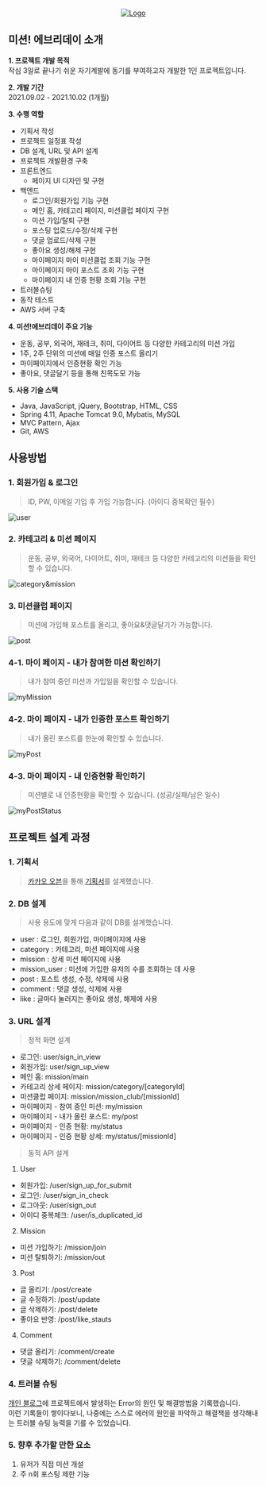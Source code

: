 <div id="top"></div>

<!-- PROJECT LOGO -->
<br />
<div align="center">
  <a href="https://github.com/othneildrew/Best-README-Template">
    <img src="https://img1.daumcdn.net/thumb/R1280x0/?scode=mtistory2&fname=https%3A%2F%2Fblog.kakaocdn.net%2Fdn%2FchOohz%2FbtrgUo5g8Qn%2F6ndFt6zK3jKZbdachkdfDk%2Fimg.png" alt="Logo">
  </a>
</div>

## 미션! 에브리데이 소개

<b>1. 프로젝트 개발 목적</b><br>
작심 3일로 끝나기 쉬운 자기계발에 동기를 부여하고자 개발한 1인 프로젝트입니다.<br>

<b>2. 개발 기간</b><br>
2021.09.02 - 2021.10.02 (1개월)<br>

<b>3. 수행 역할</b><br>
* 기획서 작성
* 프로젝트 일정표 작성
* DB 설계, URL 및 API 설계
* 프로젝트 개발환경 구축
* 프론트엔드 
  - 페이지 UI 디자인 및 구현
* 백엔드
  - 로그인/회원가입 기능 구현
  - 메인 홈, 카테고리 페이지, 미션클럽 페이지 구현
  - 미션 가입/탈퇴 구현
  - 포스팅 업로드/수정/삭제 구현
  - 댓글 업로드/삭제 구현
  - 좋아요 생성/해제 구현
  - 마이페이지 마이 미션클럽 조회 기능 구현 
  - 마이페이지 마이 포스트 조회 기능 구현
  - 마이페이지 내 인증 현황 조회 기능 구현
* 트러블슈팅
* 동작 테스트
* AWS 서버 구축

<b>4. 미션!에브리데이 주요 기능</b>
* 운동, 공부, 외국어, 재테크, 취미, 다이어트 등 다양한 카테고리의 미션 가입
* 1주, 2주 단위의 미션에 매일 인증 포스트 올리기
* 마이페이지에서 인증현황 확인 가능
* 좋아요, 댓글달기 등을 통해 친목도모 가능

<b>5. 사용 기술 스택</b>
* Java, JavaScript, jQuery, Bootstrap, HTML, CSS
* Spring 4.11, Apache Tomcat 9.0, Mybatis, MySQL
* MVC Pattern, Ajax
* Git, AWS

## 사용방법

### 1. 회원가입 & 로그인
> ID, PW, 이메일 기입 후 가입 가능합니다. (아이디 중복확인 필수)
<img src="https://blog.kakaocdn.net/dn/bihAbt/btrg2UXSK0c/Y5KNqtmj8FZKCSW2Q2XV9K/img.gif" alt="user">

### 2. 카테고리 & 미션 페이지
> 운동, 공부, 외국어, 다이어트, 취미, 재테크 등 다양한 카테고리의 미션들을 확인할 수 있습니다.
<img src="https://blog.kakaocdn.net/dn/6hMCi/btrg6vi7D5m/GR4H5C1dg9dKNzyu1OM9H1/img.gif" alt="category&mission">

### 3. 미션클럽 페이지
> 미션에 가입해 포스트를 올리고, 좋아요&댓글달기가 가능합니다.
<img src="https://blog.kakaocdn.net/dn/uQ017/btrg4KHCOL7/KlpwX0t1dZWwkFoWuVuJFk/img.gif" alt="post">

### 4-1. 마이 페이지 - 내가 참여한 미션 확인하기
> 내가 참여 중인 미션과 가입일을 확인할 수 있습니다.
<img src="https://blog.kakaocdn.net/dn/t1JY5/btrg10dCx5p/RYAZxoyHPrwk0QNeDVeEx0/img.gif" alt="myMission">

### 4-2. 마이 페이지 - 내가 인증한 포스트 확인하기
> 내가 올린 포스트를 한눈에 확인할 수 있습니다.
<img src="https://blog.kakaocdn.net/dn/cM7yPW/btrg7WUQxkh/0HmdMXc1YQtjWkAvw0Dyk1/img.gif" alt="myPost">

### 4-3. 마이 페이지 - 내 인증현황 확인하기
> 미션별로 내 인증현황을 확인할 수 있습니다. (성공/실패/남은 일수)
<img src="https://blog.kakaocdn.net/dn/cvjdIz/btrg2UDE6oe/8mkEgc0a0m0UnC7sHulUO1/img.gif" alt="myPostStatus">


## 프로젝트 설계 과정
### 1. 기획서
> [카카오 오븐](https://ovenapp.io/)을 통해 [기획서](https://ovenapp.io/project/u1vPXyC6FPiBUZFJYClPuW5lQGtSjUf9#1HJPw)를 설계했습니다.

### 2. DB 설계
> 사용 용도에 맞게 다음과 같이 DB를 설계했습니다.

* user : 로그인, 회원가입, 마이페이지에 사용
* category : 카테고리, 미션 페이지에 사용
* mission : 상세 미션 페이지에 사용
* mission_user : 미션에 가입한 유저의 수를 조회하는 데 사용
* post : 포스트 생성, 수정, 삭제에 사용
* comment : 댓글 생성, 삭제에 사용
* like : 글마다 눌러지는 좋아요 생성, 해제에 사용 
 
### 3. URL 설계
> 정적 화면 설계
* 로그인: user/sign_in_view
* 회원가입: user/sign_up_view
* 메인 홈: mission/main
* 카테고리 상세 페이지: mission/category/[categoryId]
* 미션클럽 페이지: mission/mission_club/[missionId]
* 마이페이지 - 참여 중인 미션: my/mission
* 마이페이지 - 내가 올린 포스트: my/post
* 마이페이지 - 인증 현황: my/status
* 마이페이지 - 인증 현황 상세: my/status/[missionId]
> 동적 API 설계
1. User
* 회원가입: /user/sign_up_for_submit
* 로그인: /user/sign_in_check
* 로그아웃: /user/sign_out
* 아이디 중복체크: /user/is_duplicated_id

2. Mission
* 미션 가입하기: /mission/join
* 미션 탈퇴하기: /mission/out

3. Post
* 글 올리기: /post/create
* 글 수정하기:  /post/update
* 글 삭제하기: /post/delete
* 좋아요 반영: /post/like_stauts

4. Comment
* 댓글 올리기: /comment/create
* 댓글 삭제하기: /comment/delete

### 4. 트러블  슈팅
[개인 블로그](https://calm-lee.tistory.com/category/%EA%B0%9C%EB%B0%9C%20%EC%97%AC%EC%A0%95/Error)에 프로젝트에서 발생하는 Error의 원인 및 해결방법을 기록했습니다.<br>
이런 기록들이 쌓이다보니, 나중에는 스스로 에러의 원인을 파악하고 해결책을 생각해내는 트러블 슈팅 능력을 기를 수 있었습니다.

### 5. 향후 추가할 만한 요소
1. 유저가 직접 미션 개설
2. 주 n회 포스팅 제한 기능

